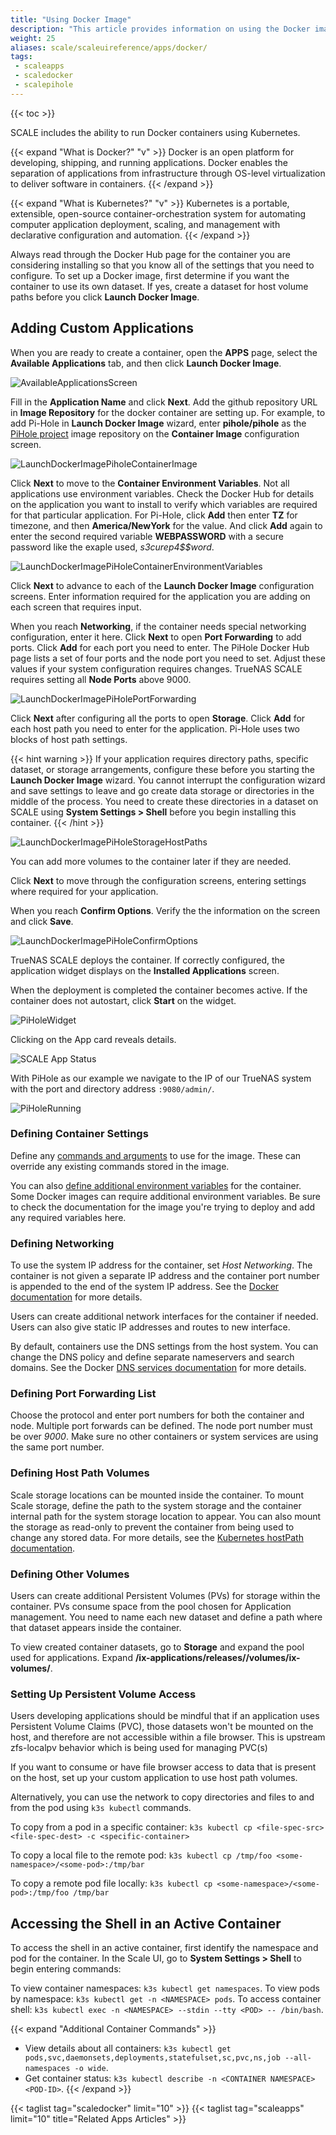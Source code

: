 ```yaml
---
title: "Using Docker Image"
description: "This article provides information on using the Docker image wizard to configure third-party applications in TrueNAS SCALE."
weight: 25
aliases: scale/scaleuireference/apps/docker/
tags:
 - scaleapps
 - scaledocker
 - scalepihole
---
```


{{< toc >}}

SCALE includes the ability to run Docker containers using Kubernetes.

{{< expand "What is Docker?" "v" >}}
Docker is an open platform for developing, shipping, and running applications. Docker enables the separation of applications from infrastructure through OS-level virtualization to deliver software in containers.
{{< /expand >}}

{{< expand "What is Kubernetes?" "v" >}}
Kubernetes is a portable, extensible, open-source container-orchestration system for automating computer application deployment, scaling, and management with declarative configuration and automation.
{{< /expand >}}

Always read through the Docker Hub page for the container you are considering installing so that you know all of the settings that you need to configure.
To set up a Docker image, first determine if you want the container to use its own dataset. If yes, create a dataset for host volume paths before you click **Launch Docker Image**. 

## Adding Custom Applications

When you are ready to create a container, open the **APPS** page, select the **Available Applications** tab, and then click **Launch Docker Image**.

![AvailableApplicationsScreen](/images/SCALE/22.02/AvailableApplicationsScreen.png "Available Applications")

Fill in the **Application Name** and click **Next**. Add the github repository URL in **Image Repository** for the docker container are setting up. For example, to add Pi-Hole in **Launch Docker Image** wizard, enter **pihole/pihole** as the [PiHole project](https://hub.docker.com/r/pihole/pihole) image repository on the **Container Image** configuration screen.

![LaunchDockerImagePiholeContainerImage](/images/SCALE/22.02/LaunchDockerImagePiholeContainerImage.png "Pi-Hole Container Image")

Click **Next** to move to the **Container Environment Variables**. Not all applications use environment variables. Check the Docker Hub for details on the application you want to install to verify which variables are required for that particular application. 
For Pi-Hole, click **Add** then enter **TZ** for timezone, and then **America/NewYork** for the value. And click **Add** again to enter the second required variable **WEBPASSWORD** with a secure password like the exaple used, *s3curep4$$word*. 

![LaunchDockerImagePiHoleContainerEnvironmentVariables](/images/SCALE/22.02/LaunchDockerImagePiHoleContainerEnvironmentVariables.png "SCALE Apps Container Settings")

Click **Next** to advance to each of the **Launch Docker Image** configuration screens. Enter information required for the application you are adding on each screen that requires input.

When you reach **Networking**, if the container needs special networking configuration, enter it here. Click **Next** to open **Port Forwarding** to add ports. Click **Add** for each port you need to enter. 
The PiHole Docker Hub page lists a set of four ports and the node port you need to set. Adjust these values if your system configuration requires changes. TrueNAS SCALE requires setting all **Node Ports** above 9000. 

![LaunchDockerImagePiHolePortForwarding](/images/SCALE/22.02/LaunchDockerImagePiHolePortForwarding.png "Pi-Hole Port Forwarding List")

Click **Next** after configuring all the ports to open **Storage**. 
Click **Add** for each host path you need to enter for the application. Pi-Hole uses two blocks of host path settings. 

{{< hint warning >}}
If your application requires directory paths, specific dataset, or storage arrangements, configure these before you starting the **Launch Docker Image** wizard. 
You cannot interrupt the configuration wizard and save settings to leave and go create data storage or directories in the middle of the process. 
You need to create these directories in a dataset on SCALE using **System Settings > Shell** before you begin installing this container.
{{< /hint >}}

![LaunchDockerImagePiHoleStorageHostPaths](/images/SCALE/22.02/LaunchDockerImagePiHoleStorageHostPaths.png "Storage Pi-Hole Host Path Volumes")

You can add more volumes to the container later if they are needed. 

Click **Next** to move through the configuration screens, entering settings where required for your application. 

When you reach **Confirm Options**. Verify the the information on the screen and click **Save**. 

![LaunchDockerImagePiHoleConfirmOptions](/images/SCALE/22.02/LaunchDockerImagePiHoleConfirmOptions.png "PiHole Confirm Options")

TrueNAS SCALE deploys the container.
If correctly configured, the application widget displays on the **Installed Applications** screen.

When the deployment is completed the container becomes active. If the container does not autostart, click **Start** on the widget.

![PiHoleWidget](/images/SCALE/22.02/PiHoleWidget.png "SCALE App Active")

Clicking on the App card reveals details.

![SCALE App Status](/images/SCALE/AppsPiHoleStatus.png "SCALE App Status")

With PiHole as our example we navigate to the IP of our TrueNAS system with the port and directory address `:9080/admin/`.

![PiHoleRunning](/images/SCALE/AppsPiHoleRunning.png "PiHole Running")


###  Defining Container Settings
Define any [commands and arguments](https://kubernetes.io/docs/tasks/inject-data-application/define-command-argument-container/) to use for the image.
These can override any existing commands stored in the image.

You can also [define additional environment variables](https://kubernetes.io/docs/tasks/inject-data-application/define-environment-variable-container/) for the container.
Some Docker images can require additional environment variables.
Be sure to check the documentation for the image you're trying to deploy and add any required variables here.

### Defining Networking
To use the system IP address for the container, set *Host Networking*.
The container is not given a separate IP address and the container port number is appended to the end of the system IP address.
See the [Docker documentation](https://docs.docker.com/network/host/) for more details.

Users can create additional network interfaces for the container if needed.
Users can also give static IP addresses and routes to new interface.

By default, containers use the DNS settings from the host system.
You can change the DNS policy and define separate nameservers and search domains.
See the Docker [DNS services documentation](https://docs.docker.com/config/containers/container-networking/#dns-services) for more details.

### Defining Port Forwarding List
Choose the protocol and enter port numbers for both the container and node.
Multiple port forwards can be defined.
The node port number must be over *9000*.
Make sure no other containers or system services are using the same port number.

### Defining Host Path Volumes
Scale storage locations can be mounted inside the container.
To mount Scale storage, define the path to the system storage and the container internal path for the system storage location to appear.
You can also mount the storage as read-only to prevent the container from being used to change any stored data.
For more details, see the [Kubernetes hostPath documentation](https://kubernetes.io/docs/concepts/storage/volumes/#hostpath).

### Defining Other Volumes
Users can create additional Persistent Volumes (PVs) for storage within the container.
PVs consume space from the pool chosen for Application management.
You need to name each new dataset and define a path where that dataset appears inside the container.

To view created container datasets, go to **Storage** and expand the pool used for applications.
Expand **/ix-applications/releases/<ContainerName>/volumes/ix-volumes/**.

### Setting Up Persistent Volume Access

Users developing applications should be mindful that if an application uses Persistent Volume Claims (PVC), those datasets won't be mounted on the host, and therefore are not accessible within a file browser. This is upstream zfs-localpv behavior which is being used for managing PVC(s)

If you want to consume or have file browser access to data that is present on the host, set up your custom application to use host path volumes.

Alternatively, you can use the network to copy directories and files to and from the pod using `k3s kubectl` commands.

To copy from a pod in a specific container:
`k3s kubectl cp <file-spec-src> <file-spec-dest> -c <specific-container>`

To copy a local file to the remote pod:
`k3s kubectl cp /tmp/foo <some-namespace>/<some-pod>:/tmp/bar`

To copy a remote pod file locally:
`k3s kubectl cp <some-namespace>/<some-pod>:/tmp/foo /tmp/bar`

## Accessing the Shell in an Active Container

To access the shell in an active container, first identify the namespace and pod for the container.
In the Scale UI, go to **System Settings > Shell** to begin entering commands:

To view container namespaces: `k3s kubectl get namespaces`.
To view pods by namespace: `k3s kubectl get -n <NAMESPACE> pods`.
To access container shell: `k3s kubectl exec -n <NAMESPACE> --stdin --tty <POD> -- /bin/bash`.

{{< expand "Additional Container Commands" >}}
* View details about all containers: `k3s kubectl get pods,svc,daemonsets,deployments,statefulset,sc,pvc,ns,job --all-namespaces -o wide`.
* Get container status: `k3s kubectl describe -n <CONTAINER NAMESPACE> <POD-ID>`.
{{< /expand >}}

{{< taglist tag="scaledocker" limit="10" >}}
{{< taglist tag="scaleapps" limit="10" title="Related Apps Articles" >}}
